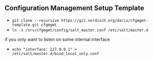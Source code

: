   Configuration Management Setup Template
------------------------------------------

- `git clone --recursive https://git.nordisch.org/darix/cfgmgmt-template.git cfgmgmt`
- `ln -s /srv/cfgmgmt/config/salt_master.conf /etc/salt/master.d`

if you only want to listen on some internal interface

- `echo "interface: 127.0.0.1" > /etc/salt/master.d/bind_local_only.conf`
